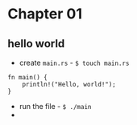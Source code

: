 # Chapter 01

## hello world

- create `main.rs` - `$ touch main.rs`

```
fn main() {
	println!("Hello, world!");
}
```

- run the file - `$ ./main`
- 
